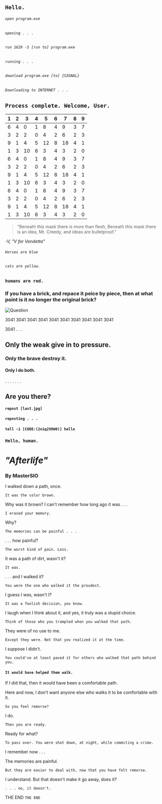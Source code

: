 ## `Hello.`

###### `open program.exe`

###### `opening . . .`

###### `run 1629 -5 [run to] program.exe`

###### `running . . .`

###### `download program.exe [to] {SIGNAL}`

###### `Downloading to INTERNET . . .`

## `Process complete. Welcome, User.`

1 | 2 | 3 | 4 | 5 | 6 | 7 | 8 | 9
--|---|---|---|---|---|---|---|--
6 | 4 | 0 | 1 | 8 | 4 | 9 | 3 | 7
3 | 2 | 2 | 0 | 4 | 2 | 6 | 2 | 3
9 | 1 | 4 | 5 | 12 | 8 | 18 | 4 | 1
1 | 3 | 10 | 6 | 3 | 4 | 3 | 2 | 0
6 | 4 | 0 | 1 | 8 | 4 | 9 | 3 | 7
3 | 2 | 2 | 0 | 4 | 2 | 6 | 2 | 3
9 | 1 | 4 | 5 | 12 | 8 | 18 | 4 | 1
1 | 3 | 10 | 6 | 3 | 4 | 3 | 2 | 0
6 | 4 | 0 | 1 | 8 | 4 | 9 | 3 | 7
3 | 2 | 2 | 0 | 4 | 2 | 6 | 2 | 3
9 | 1 | 4 | 5 | 12 | 8 | 18 | 4 | 1
1 | 3 | 10 | 6 | 3 | 4 | 3 | 2 | 0

> "Beneath this mask there is more than flesh, Beneath this mask there is an idea, Mr. Creedy, and ideas are bulletproof."
 
 _-V, "V for Vendetta"_

###### `Horses are blue`
###### `cats are yellow.`
### `humans are red.`

### If you have a brick, and repace it peice by piece, then at what point is it no longer the original brick?

![Question](https://encrypted-tbn0.gstatic.com/images?q=tbn:ANd9GcS1YBpk7odvyVFmm9PvuvNDMFPGsbCs9amBgd-1nN9dr_6BONdIIrnf0Q:https://upload.wikimedia.org/wikipedia/commons/thumb/d/d2/Question_mark.svg/220px-Question_mark.svg.png)

3041
3041
3041
3041
3041
3041
3041
3041
3041
3041

3041
.
.
.
## Only the weak give in to pressure.
### Only the brave destroy it.
#### Only I do both.
.
.
.
.
.
.
.
## Are you there? 

#### `repost [last.jpg]`

#### `reposting . . .`

#### `tell -i [CODE:(2niq298W0)] hello`

### `Hello, human.`





# _"Afterlife"_

### By MasterSIO




I walked down a path, once.








`It was the color brown.`





Why was it brown?
I can't remember how long ago it was . . .




`I erased your memory.`




Why?




`The memories can be painful . . .`













. . . how painful?





`The worst kind of pain. Loss.`





It was a path of dirt, wasn't it?

`It was.`





. . . and I walked it?



`You were the one who walked it the proudest.`




I guess I was, wasn't I?


`It was a foolish decision, you know.`



I laugh when I think about it, and yes, it truly was a stupid choice.





`Think of those who you trampled when you walked that path.`


They were of no use to me.





`Except they were. Not that you realized it at the time.`




I suppose I didn't.



`You could've at least paved it for others who walked that path behind you.`


#### `It would have helped them walk.`




If I did that, then it would have been a comfortable path.



Here and now, I don't want anyone else who walks it to be comfortable with it.


`So you feel remorse?`


I do.


`Then you are ready.`

Ready for what?



`To pass over. You were shot down, at night, while commiting a crime.`


I remember now . . .

The memories are painful.




`But they are easier to deal with, now that you have felt remorse.`

I understand. But that doesn't make it go away, does it?




`. . . no, it doesn't.`


THE END
`THE END`

